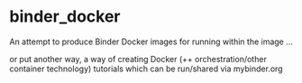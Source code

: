 # binder_docker
An attempt to produce Binder Docker images for running within the image ...

or put another way, a way of creating Docker (++ orchestration/other container technology) tutorials which can be run/shared via mybinder.org
